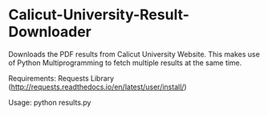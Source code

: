 # Calicut-University-Result-Downloader
Downloads the PDF results from Calicut University Website.
This makes use of Python Multiprogramming to fetch multiple results at the same time.

Requirements:
Requests Library (http://requests.readthedocs.io/en/latest/user/install/)

Usage:
python results.py
